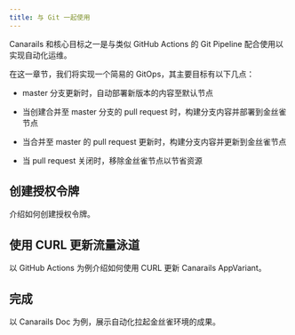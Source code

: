 ```yaml
---
title: 与 Git 一起使用
---
```


Canarails 和核心目标之一是与类似 GitHub Actions 的 Git Pipeline 配合使用以实现自动化运维。

在这一章节，我们将实现一个简易的 GitOps，其主要目标有以下几点：

- master 分支更新时，自动部署新版本的内容至默认节点

- 当创建合并至 master 分支的 pull request 时，构建分支内容并部署到金丝雀节点

- 当合并至 master 的 pull request 更新时，构建分支内容并更新到金丝雀节点

- 当 pull request 关闭时，移除金丝雀节点以节省资源

## 创建授权令牌

介绍如何创建授权令牌。

## 使用 CURL 更新流量泳道

以 GitHub Actions 为例介绍如何使用 CURL 更新 Canarails AppVariant。

## 完成

以 Canarails Doc 为例，展示自动化拉起金丝雀环境的成果。
